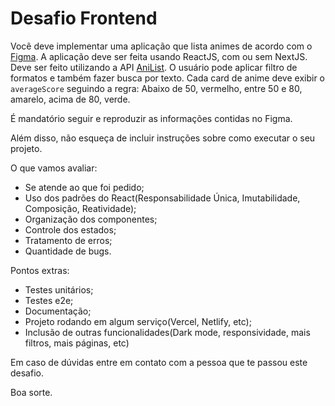 # Desafio Frontend

Você deve implementar uma aplicação que lista animes de acordo com o [Figma](https://www.figma.com/file/PPvIPPITdlgZo9CeGDVezk/DesafioWinnin?type=design&node-id=3396%3A64&mode=dev).
A aplicação deve ser feita usando ReactJS, com ou sem NextJS.
Deve ser feito utilizando a API [AniList](https://anilist.gitbook.io/anilist-apiv2-docs/overview/graphql/getting-started).
O usuário pode aplicar filtro de formatos e também fazer busca por texto.
Cada card de anime deve exibir o `averageScore` seguindo a regra: Abaixo de 50, vermelho, entre 50 e 80, amarelo, acima de 80, verde.

É mandatório seguir e reproduzir as informações contidas no Figma.

Além disso, não esqueça de incluir instruções sobre como executar o seu projeto.

O que vamos avaliar:

- Se atende ao que foi pedido;
- Uso dos padrões do React(Responsabilidade Única, Imutabilidade, Composição, Reatividade);
- Organização dos componentes;
- Controle dos estados;
- Tratamento de erros;
- Quantidade de bugs.

Pontos extras:

- Testes unitários;
- Testes e2e;
- Documentação;
- Projeto rodando em algum serviço(Vercel, Netlify, etc);
- Inclusão de outras funcionalidades(Dark mode, responsividade, mais filtros, mais páginas, etc)

Em caso de dúvidas entre em contato com a pessoa que te passou este desafio.

Boa sorte.
